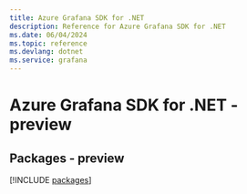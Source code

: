 ```yaml
---
title: Azure Grafana SDK for .NET
description: Reference for Azure Grafana SDK for .NET
ms.date: 06/04/2024
ms.topic: reference
ms.devlang: dotnet
ms.service: grafana
---
```

# Azure Grafana SDK for .NET - preview
## Packages - preview
[!INCLUDE [packages](grafana-index.md)]